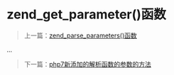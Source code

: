 # zend\_get\_parameter()函数

> 上一篇：[zend\_parse\_parameters()函数](<4.1.md>)

...


> 下一篇：[php7新添加的解析函数的参数的方法](<4.3.md>)
